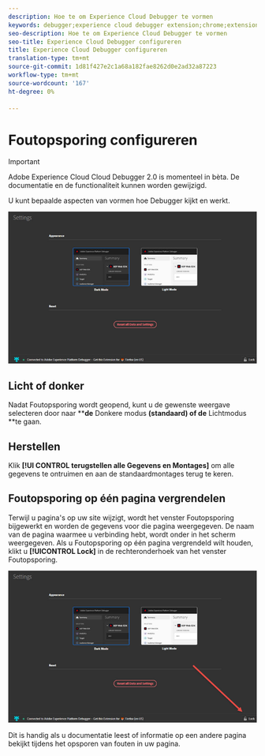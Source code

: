 ```yaml
---
description: Hoe te om Experience Cloud Debugger te vormen
keywords: debugger;experience cloud debugger extension;chrome;extension;configure
seo-description: Hoe te om Experience Cloud Debugger te vormen
seo-title: Experience Cloud Debugger configureren
title: Experience Cloud Debugger configureren
translation-type: tm+mt
source-git-commit: 1d81f427e2c1a68a182fae8262d0e2ad32a87223
workflow-type: tm+mt
source-wordcount: '167'
ht-degree: 0%

---
```



# Foutopsporing configureren

>[!IMPORTANT]
>
>Adobe Experience Cloud Cloud Debugger 2.0 is momenteel in bèta. De documentatie en de functionaliteit kunnen worden gewijzigd.

U kunt bepaalde aspecten van vormen hoe Debugger kijkt en werkt.

![](assets/settings.jpg)

## Licht of donker

Nadat Foutopsporing wordt geopend, kunt u de gewenste weergave selecteren door naar ****de** Donkere modus **(standaard) of de** Lichtmodus **te gaan.

## Herstellen

Klik **[!UI CONTROL terugstellen alle Gegevens en Montages]** om alle gegevens te ontruimen en aan de standaardmontages terug te keren.

## Foutopsporing op één pagina vergrendelen

Terwijl u pagina&#39;s op uw site wijzigt, wordt het venster Foutopsporing bijgewerkt en worden de gegevens voor die pagina weergegeven. De naam van de pagina waarmee u verbinding hebt, wordt onder in het scherm weergegeven. Als u Foutopsporing op één pagina vergrendeld wilt houden, klikt u **[!UICONTROL Lock]** in de rechteronderhoek van het venster Foutopsporing.

![](assets/lock.jpg)

Dit is handig als u documentatie leest of informatie op een andere pagina bekijkt tijdens het opsporen van fouten in uw pagina.